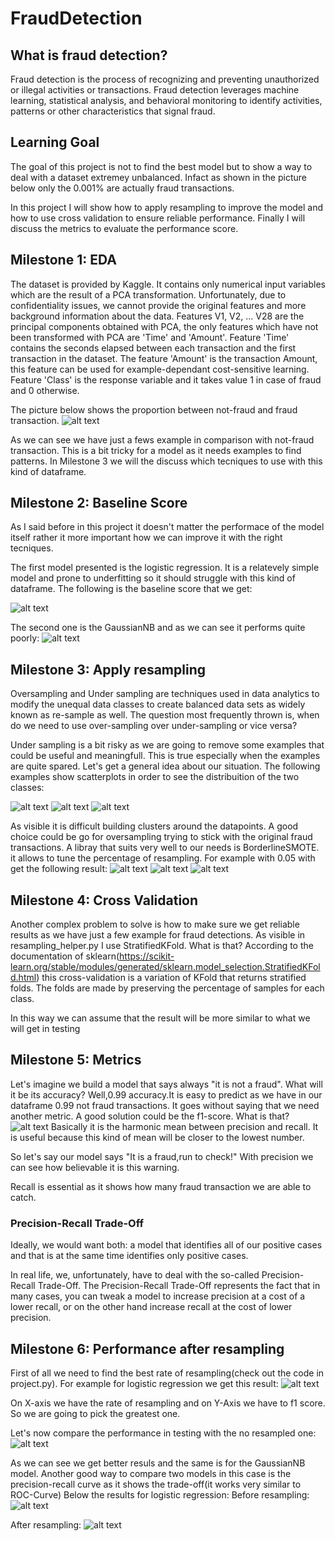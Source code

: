 # FraudDetection

## What is fraud detection?
Fraud detection is the process of recognizing and preventing unauthorized or illegal activities or transactions. Fraud detection leverages machine learning, statistical analysis, and behavioral monitoring to identify activities, patterns or other characteristics that signal fraud.

## Learning Goal
The goal of this project is not to find the best model but to show a way to deal with a dataset extremey unbalanced.
Infact as shown in the picture below only the 0.001% are actually fraud transactions.

In this project I will show how to apply resampling to improve the model and how to use cross validation to ensure reliable performance.
Finally I will discuss the metrics to evaluate the performance score.

## Milestone 1: EDA
The dataset is provided by Kaggle.
It contains only numerical input variables which are the result of a PCA transformation. Unfortunately, due to confidentiality issues, we cannot provide the original features and more background information about the data. Features V1, V2, ... V28 are the principal components obtained with PCA, the only features which have not been transformed with PCA are 'Time' and 'Amount'. Feature 'Time' contains the seconds elapsed between each transaction and the first transaction in the dataset. The feature 'Amount' is the transaction Amount, this feature can be used for example-dependant cost-sensitive learning. Feature 'Class' is the response variable and it takes value 1 in case of fraud and 0 otherwise.

The picture below shows the proportion between not-fraud and fraud transaction.
![alt text](https://github.com/alessandroNarcisi96/FraudDetection/blob/master/images/piechart.png)

As we can see we have just a fews example in comparison with not-fraud transaction.
This is a bit tricky for a model as it needs examples to find patterns.
In Milestone 3 we will the discuss which tecniques to use with this kind of dataframe.

## Milestone 2: Baseline Score

As I said before in this project it doesn't matter the performace of the model itself rather it more important how we can improve it with the right tecniques.

The first model presented is the logistic regression.
It is a relatevely simple model and prone to underfitting so it should struggle with this kind of dataframe.
The following is the baseline score that we get:

![alt text](https://github.com/alessandroNarcisi96/FraudDetection/blob/master/images/summary_logistic.png)

The second one is the GaussianNB and as we can see it performs quite poorly:
![alt text](https://github.com/alessandroNarcisi96/FraudDetection/blob/master/images/summary_gaussiannb.png)

## Milestone 3: Apply resampling
Oversampling and Under sampling are techniques used in data analytics to modify the unequal data classes to create balanced data sets as widely known as re-sample as well. The question most frequently thrown is, when do we need to use over-sampling over under-sampling or vice versa?

Under sampling is a bit risky as we are going to remove some examples that could be useful and meaningfull.
This is true especially when the examples are quite spared.
Let's get a general idea about our situation.
The following examples show scatterplots in order to see the distribuition of the two classes:

![alt text](https://github.com/alessandroNarcisi96/FraudDetection/blob/master/images/scatter_1.png)
![alt text](https://github.com/alessandroNarcisi96/FraudDetection/blob/master/images/scatter_2.png)
![alt text](https://github.com/alessandroNarcisi96/FraudDetection/blob/master/images/scatter_3.png)

As visible it is difficult building clusters around the datapoints.
A good choice could be go for oversampling trying to stick with the original fraud transactions.
A libray that suits very well to our needs is BorderlineSMOTE.
it allows to tune the percentage of resampling.
For example with 0.05 with get the following result:
![alt text](https://github.com/alessandroNarcisi96/FraudDetection/blob/master/images/scatter_1_res.png)
![alt text](https://github.com/alessandroNarcisi96/FraudDetection/blob/master/images/scatter_2_res.png)
![alt text](https://github.com/alessandroNarcisi96/FraudDetection/blob/master/images/scatter_3_res.png)

## Milestone 4: Cross Validation
Another complex problem to solve is how to make sure we get reliable results as we have just a few example for fraud detections.
As visible in resampling_helper.py I use StratifiedKFold.
What is that?
According to the documentation of sklearn(https://scikit-learn.org/stable/modules/generated/sklearn.model_selection.StratifiedKFold.html) this cross-validation is a variation of KFold that returns stratified folds. The folds are made by preserving the percentage of samples for each class.

In this way we can assume that the result will be more similar to what we will get in testing 

## Milestone 5: Metrics
Let's imagine we build a model that says always "it is not a fraud".
What will it be its accuracy?
Well,0.99 accuracy.It is easy to predict as we have in our dataframe 0.99 not fraud transactions.
It goes without saying that we need another metric.
A good solution could be the f1-score.
What is that?
![alt text](https://github.com/alessandroNarcisi96/FraudDetection/blob/master/images/f1.png)
Basically it is the harmonic mean between precision and recall.
It is useful because this kind of mean will be closer to the lowest number.

So let's say our model says "It is a fraud,run to check!"
With precision we can see how believable it is this warning.

Recall is essential as it shows how many fraud transaction we are able to catch.

### Precision-Recall Trade-Off

Ideally, we would want both: a model that identifies all of our positive cases and that is at the same time identifies only positive cases.

In real life, we, unfortunately, have to deal with the so-called Precision-Recall Trade-Off.
The Precision-Recall Trade-Off represents the fact that in many cases, you can tweak a model to increase precision at a cost of a lower recall, or on the other hand increase recall at the cost of lower precision.

## Milestone 6: Performance after resampling
First of all we need to find the best rate of resampling(check out the code in project.py).
For example for logistic regression we get this result:
![alt text](https://github.com/alessandroNarcisi96/FraudDetection/blob/master/images/resamling_rate.png)

On X-axis we have the rate of resampling and on Y-Axis we have to f1 score.
So we are going to pick the greatest one.

Let's now compare the performance in testing with the no resampled one:
![alt text](https://github.com/alessandroNarcisi96/FraudDetection/blob/master/images/resampled_log.png)

As we can see we get better resuls and the same is for the GaussianNB model.
Another good way to compare two models in this case is the precision-recall curve as it shows the trade-off(it works very similar to ROC-Curve)
Below the results for logistic regression:
Before resampling:
![alt text](https://github.com/alessandroNarcisi96/FraudDetection/blob/master/images/PreCallLog.png)

After resampling:
![alt text](https://github.com/alessandroNarcisi96/FraudDetection/blob/master/images/PreCallLogRes.png)